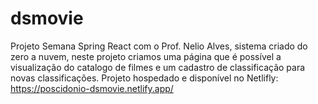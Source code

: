 # dsmovie
Projeto Semana Spring React com o Prof. Nelio Alves, sistema criado do zero a nuvem, neste projeto criamos uma página que é possível a visualização do catalogo de filmes e um cadastro de classificação para novas classificações.
Projeto hospedado e disponível no Netlifly:
https://poscidonio-dsmovie.netlify.app/
